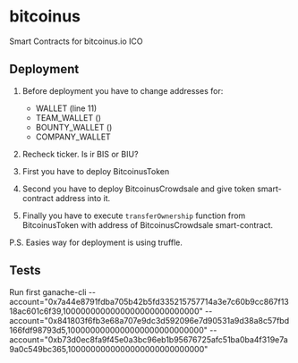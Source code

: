 # bitcoinus
Smart Contracts for bitcoinus.io ICO


## Deployment

1. Before deployment you have to change addresses for:
    - WALLET (line 11)
    - TEAM_WALLET ()
    - BOUNTY_WALLET ()
    - COMPANY_WALLET

2. Recheck ticker. Is ir BIS or BIU?
3. First you have to deploy BitcoinusToken
4. Second you have to deploy BitcoinusCrowdsale and give token smart-contract address into it.
5. Finally you have to execute `transferOwnership` function from BitcoinusToken with address of BitcoinusCrowdsale smart-contract.


P.S. Easies way for deployment is using truffle.

## Tests
Run first
ganache-cli --account="0x7a44e8791fdba705b42b5fd335215757714a3e7c60b9cc867f1318ac601c6f39,1000000000000000000000000000" --account="0x841803f6fb3e68a707e9dc3d592096e7d90531a9d38a8c57fbd166fdf98793d5,1000000000000000000000000000" --account="0xb73d0ec8fa9f45e0a3bc96eb1b95676725afc51ba0ba4f319e7a9a0c549bc365,1000000000000000000000000000"
